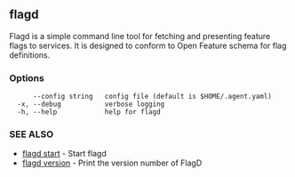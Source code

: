 <!-- markdownlint-disable-file -->
## flagd

Flagd is a simple command line tool for fetching and presenting feature flags to services. It is designed to conform to Open Feature schema for flag definitions.

### Options

```
      --config string   config file (default is $HOME/.agent.yaml)
  -x, --debug           verbose logging
  -h, --help            help for flagd
```

### SEE ALSO

* [flagd start](flagd_start)	 - Start flagd
* [flagd version](flagd_version)	 - Print the version number of FlagD


